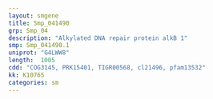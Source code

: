 ```yaml
---
layout: smgene
title: Smp_041490
grp: Smp_04
description: "Alkylated DNA repair protein alkB 1"
smp: Smp_041490.1
uniprot: "G4LWW8"
length:  1005
cdd: "COG3145, PRK15401, TIGR00568, cl21496, pfam13532"
kk: K10765
categories: sm
---
```

